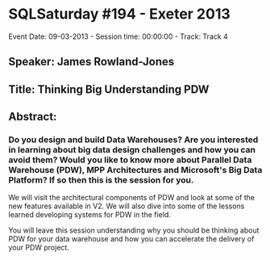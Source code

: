 # SQLSaturday #194 - Exeter 2013
Event Date: 09-03-2013 - Session time: 00:00:00 - Track: Track 4
## Speaker: James Rowland-Jones
## Title: Thinking Big  Understanding PDW
## Abstract:
### Do you design and build Data Warehouses? Are you interested in learning about big data design challenges and how you can avoid them? Would you like to know more about Parallel Data Warehouse (PDW), MPP Architectures and Microsoft's Big Data Platform? If so then this is the session for you.

We will visit the architectural components of PDW and look at some of the new features available in V2. We will also dive into some of the lessons learned developing systems for PDW in the field.

You will leave this session understanding why you should be thinking about PDW for your data warehouse and how you can accelerate the delivery of your PDW project.
